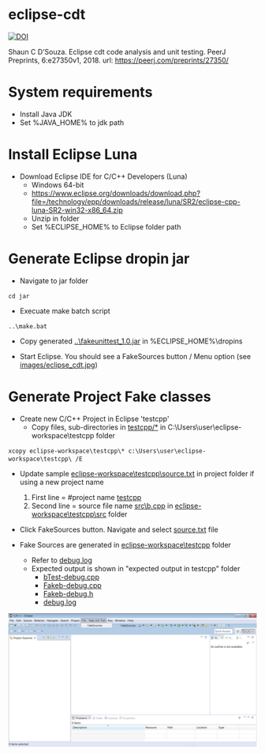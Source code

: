 # eclipse-cdt
[![DOI](https://zenodo.org/badge/doi/10.5061/dryad.5q0g45h.svg)](https://doi.org/10.5061/dryad.5q0g45h)

Shaun C D’Souza. Eclipse cdt code analysis and unit testing. PeerJ Preprints, 6:e27350v1, 2018. url: https://peerj.com/preprints/27350/

# System requirements
* Install Java JDK
* Set %JAVA_HOME% to jdk path

# Install Eclipse Luna
* Download Eclipse IDE for C/C++ Developers (Luna)
	* Windows 64-bit
	* https://www.eclipse.org/downloads/download.php?file=/technology/epp/downloads/release/luna/SR2/eclipse-cpp-luna-SR2-win32-x86_64.zip
	* Unzip in folder
	* Set %ECLIPSE_HOME% to Eclipse folder path

# Generate Eclipse dropin jar
* Navigate to jar folder
```
cd jar
```

* Execuate make batch script
```
..\make.bat
```

* Copy generated [..\fakeunittest_1.0.jar](/fakeunittest_1.0.jar) in %ECLIPSE_HOME%\dropins

* Start Eclipse. You should see a FakeSources button / Menu option (see [images/eclipse_cdt.jpg](/images/eclipse_cdt.jpg))

# Generate Project Fake classes 
* Create new C/C++ Project in Eclipse 'testcpp'
	* Copy files, sub-directories in [testcpp/*](/eclipse-workspace/testcpp) in C:\Users\user\eclipse-workspace\testcpp folder
```
xcopy eclipse-workspace\testcpp\* c:\Users\user\eclipse-workspace\testcpp\ /E
```
* Update sample [eclipse-workspace\testcpp\source.txt](/eclipse-workspace/testcpp/source.txt) in project folder if using a new project name
	1. First line = #project name [testcpp](/eclipse-workspace/testcpp)
	1. Second line = source file name [src\b.cpp](/eclipse-workspace/testcpp/src/b.cpp) in [eclipse-workspace\testcpp\src](/eclipse-workspace/testcpp/src) folder

* Click FakeSources button. Navigate and select [source.txt](/eclipse-workspace/testcpp/source.txt) file

* Fake Sources are generated in [eclipse-workspace\testcpp](/eclipse-workspace/testcpp) folder
	* Refer to [debug.log](/expected-output-in-testcpp/debug.log)
	* Expected output is shown in "expected output in testcpp" folder
		* [bTest-debug.cpp](/expected-output-in-testcpp/unittest/bTest-debug.cpp)
		* [Fakeb-debug.cpp](/expected-output-in-testcpp/unittest/Fakeb-debug.cpp)
		* [Fakeb-debug.h](/expected-output-in-testcpp/unittest/Fakeb-debug.h)
		* [debug.log](/expected-output-in-testcpp/debug.log)

![Eclipse CDT](/images/eclipse_cdt.jpg)

